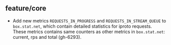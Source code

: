 ## feature/core

 * Add new  metrics `REQUESTS_IN_PROGRESS` and `REQUESTS_IN_STREAM_QUEUE`
   to `box.stat.net`, which contain detailed statistics for iproto requests.
   These metrics contains same counters as other metrics in `box.stat.net`:
   current, rps and total (gh-6293).